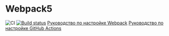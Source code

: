 # Webpack5
![CI](https://github.com/andreytver84/ahj-3/actions/workflows/web.yml/badge.svg)
[![Build status](https://ci.appveyor.com/api/projects/status/vkhg1fnug9kjwob5?svg=true)](https://ci.appveyor.com/project/andreytver84/ahj-3)
[Руководство по настройке Webpack](https://webpack.js.org/guides/)
[Руководство по настройке GitHub Actions](https://docs.github.com/en/actions/quickstart)
